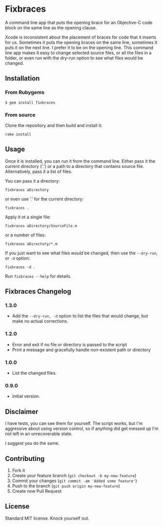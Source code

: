 # Fixbraces

A command line app that puts the opening brace for an Objective-C code block on
the same line as the opening clause.

Xcode is inconsistent about the placement of braces for code that it inserts for
us. Sometimes it puts the opening braces on the same line, sometimes it puts it
on the next line. I prefer it to be on the opening line. This command line app
makes it easy to change selected source files, or all the files in a folder, or
even run with the dry-run option to see what files would be changed.

## Installation

### From Rubygems

    $ gem install fixbraces

### From source

Clone the repository and then build and install it:

    rake install

## Usage

Once it is installed, you can run it from the command line. Either pass it the
current directory ('.') or a path to a directory that contains source
file. Alternatively, pass it a list of files.

You can pass it a directory:

    fixbraces aDirectory

or even use '.' for the current directory:

    fixbraces .

Apply it ot a single file:

    fixbraces aDirectory/SourceFile.m

or a number of files:

    fixbraces aDirectory/*.m

If you just want to see what files _would_ be changed, then use the `--dry-run`,
or `-d` option:

    fixbraces -d .

Run `fixbraces --help` for details.

## Fixbraces Changelog

### 1.3.0

- Add the `--dry-run, -d` option to list the files that would change, but make
  no actual corrections.

### 1.2.0
- Error and exit if no file or directory is passed to the script
- Print a message and gracefully handle non-existent path or directory

### 1.0.0
- List the changed files.

### 0.9.0

- Initial version.

## Disclaimer

I have tests, you can see them for yourself. The script works, but I'm
aggressive about using version control, so if anything did get messed up I'm
not left in an unrecoverable state.

I suggest you do the same.

## Contributing

1. Fork it
2. Create your feature branch (`git checkout -b my-new-feature`)
3. Commit your changes (`git commit -am 'Added some feature'`)
4. Push to the branch (`git push origin my-new-feature`)
5. Create new Pull Request

## License

Standard MIT license. Knock yourself out.
